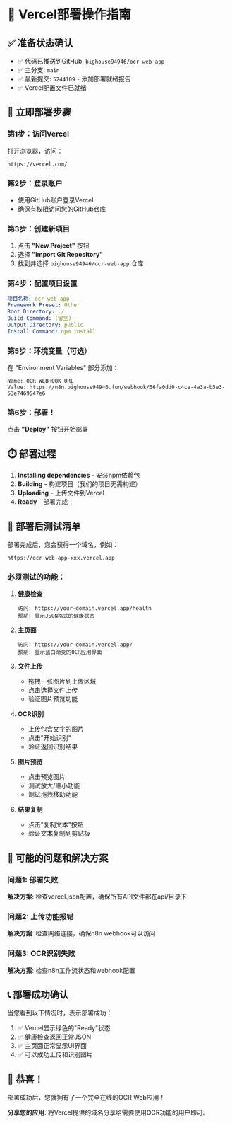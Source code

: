 # 🚀 Vercel部署操作指南

## ✅ 准备状态确认
- ✅ 代码已推送到GitHub: `bighouse94946/ocr-web-app`
- ✅ 主分支: `main`
- ✅ 最新提交: `5244109` - 添加部署就绪报告
- ✅ Vercel配置文件已就绪

## 🎯 立即部署步骤

### 第1步：访问Vercel
打开浏览器，访问：
```
https://vercel.com/
```

### 第2步：登录账户
- 使用GitHub账户登录Vercel
- 确保有权限访问您的GitHub仓库

### 第3步：创建新项目
1. 点击 **"New Project"** 按钮
2. 选择 **"Import Git Repository"**
3. 找到并选择 `bighouse94946/ocr-web-app` 仓库

### 第4步：配置项目设置

```yaml
项目名称: ocr-web-app
Framework Preset: Other
Root Directory: ./
Build Command: (留空)
Output Directory: public
Install Command: npm install
```

### 第5步：环境变量（可选）
在 "Environment Variables" 部分添加：
```
Name: OCR_WEBHOOK_URL
Value: https://n8n.bighouse94946.fun/webhook/56fa0dd0-c4ce-4a3a-b5e3-53e7469547e6
```

### 第6步：部署！
点击 **"Deploy"** 按钮开始部署

## ⏱️ 部署过程

1. **Installing dependencies** - 安装npm依赖包
2. **Building** - 构建项目（我们的项目无需构建）
3. **Uploading** - 上传文件到Vercel
4. **Ready** - 部署完成！

## 🧪 部署后测试清单

部署完成后，您会获得一个域名，例如：
```
https://ocr-web-app-xxx.vercel.app
```

### 必须测试的功能：

1. **健康检查**
   ```
   访问: https://your-domain.vercel.app/health
   预期: 显示JSON格式的健康状态
   ```

2. **主页面**
   ```
   访问: https://your-domain.vercel.app/
   预期: 显示蓝白渐变的OCR应用界面
   ```

3. **文件上传**
   - 拖拽一张图片到上传区域
   - 点击选择文件上传
   - 验证图片预览功能

4. **OCR识别**
   - 上传包含文字的图片
   - 点击"开始识别"
   - 验证返回识别结果

5. **图片预览**
   - 点击预览图片
   - 测试放大/缩小功能
   - 测试拖拽移动功能

6. **结果复制**
   - 点击"复制文本"按钮
   - 验证文本复制到剪贴板

## 🔧 可能的问题和解决方案

### 问题1: 部署失败
**解决方案**: 检查vercel.json配置，确保所有API文件都在api/目录下

### 问题2: 上传功能报错
**解决方案**: 检查网络连接，确保n8n webhook可以访问

### 问题3: OCR识别失败
**解决方案**: 检查n8n工作流状态和webhook配置

## 📞 部署成功确认

当您看到以下情况时，表示部署成功：

1. ✅ Vercel显示绿色的"Ready"状态
2. ✅ 健康检查返回正常JSON
3. ✅ 主页面正常显示UI界面
4. ✅ 可以成功上传和识别图片

## 🎉 恭喜！

部署成功后，您就拥有了一个完全在线的OCR Web应用！

**分享您的应用**:
将Vercel提供的域名分享给需要使用OCR功能的用户即可。 